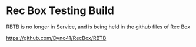 # Rec Box Testing Build

RBTB is no longer in Service, and is being held in the github files of Rec Box

https://github.com/Dyno41/RecBox/RBTB
